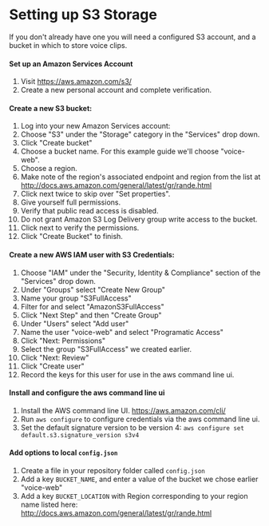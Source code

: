 # Setting up S3 Storage

If you don't already have one you will need a configured S3 account, and a bucket
in which to store voice clips.

#### Set up an Amazon Services Account

1. Visit https://aws.amazon.com/s3/
2. Create a new personal account and complete verification.

#### Create a new S3 bucket:

1. Log into your new Amazon Services account:
2. Choose "S3" under the "Storage" category in the "Services" drop down.
3. Click "Create bucket"
4. Choose a bucket name. For this example guide we'll choose "voice-web".
5. Choose a region.
6. Make note of the region's associated endpoint and region from the list at http://docs.aws.amazon.com/general/latest/gr/rande.html
7. Click next twice to skip over "Set properties".
8. Give yourself full permissions.
9. Verify that public read access is disabled.
10. Do not grant Amazon S3 Log Delivery group write access to the bucket.
11. Click next to verify the permissions.
12. Click "Create Bucket" to finish.

#### Create a new AWS IAM user with S3 Credentials:

1. Choose "IAM" under the "Security, Identity & Compliance" section of the "Services" drop down.
2. Under "Groups" select "Create New Group"
3. Name your group "S3FullAccess"
4. Filter for and select "AmazonS3FullAccess"
5. Click "Next Step" and then "Create Group"
6. Under "Users" select "Add user"
7. Name the user "voice-web" and select "Programatic Access"
8. Click "Next: Permissions"
9. Select the group "S3FullAccess" we created earlier.
10. Click "Next: Review"
11. Click "Create user"
12. Record the keys for this user for use in the aws command line ui.

#### Install and configure the aws command line ui

1. Install the AWS command line UI. https://aws.amazon.com/cli/
2. Run `aws configure` to configure credentials via the aws command line ui.
3. Set the default signature version to be version 4: `aws configure set default.s3.signature_version s3v4`

#### Add options to local `config.json`

1. Create a file in your repository folder called `config.json`
2. Add a key `BUCKET_NAME`, and enter a value of the bucket we chose earlier "voice-web"
3. Add a key `BUCKET_LOCATION` with Region corresponding to your region name listed here: http://docs.aws.amazon.com/general/latest/gr/rande.html
